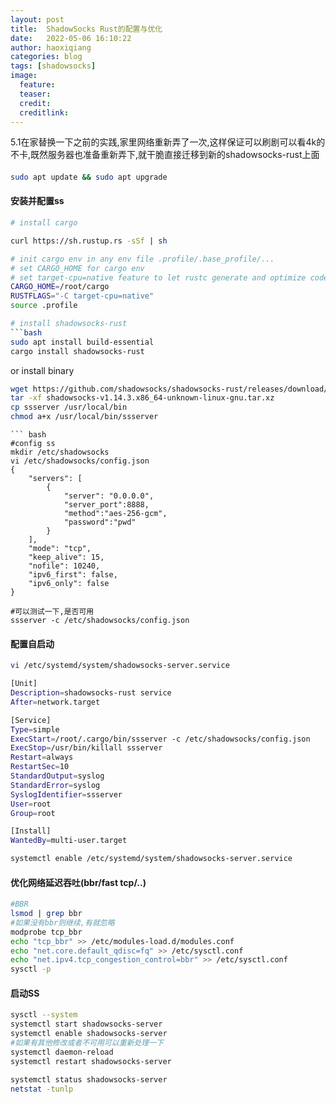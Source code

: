 ```yaml
---
layout: post
title:  ShadowSocks Rust的配置与优化
date:   2022-05-06 16:10:22
author: haoxiqiang
categories: blog
tags: [shadowsocks]
image:
  feature:
  teaser:
  credit:
  creditlink:
---
```


5.1在家替换一下之前的实践,家里网络重新弄了一次,这样保证可以刷剧可以看4k的不卡,既然服务器也准备重新弄下,就干脆直接迁移到新的shadowsocks-rust上面

####
```bash
sudo apt update && sudo apt upgrade
```

#### 安装并配置ss
``` bash
# install cargo

curl https://sh.rustup.rs -sSf | sh

# init cargo env in any env file .profile/.base_profile/...
# set CARGO_HOME for cargo env
# set target-cpu=native feature to let rustc generate and optimize code for the CPU running the compiler.
CARGO_HOME=/root/cargo
RUSTFLAGS="-C target-cpu=native"
source .profile

# install shadowsocks-rust
```bash
sudo apt install build-essential
cargo install shadowsocks-rust
```
or install binary
```bash
wget https://github.com/shadowsocks/shadowsocks-rust/releases/download/v1.14.3/shadowsocks-v1.14.3.x86_64-unknown-linux-gnu.tar.xz
tar -xf shadowsocks-v1.14.3.x86_64-unknown-linux-gnu.tar.xz
cp ssserver /usr/local/bin
chmod a+x /usr/local/bin/ssserver
```
```
``` bash
#config ss
mkdir /etc/shadowsocks
vi /etc/shadowsocks/config.json
{
    "servers": [
        {
            "server": "0.0.0.0",
            "server_port":8888,
            "method":"aes-256-gcm",
            "password":"pwd"
        }
    ],
    "mode": "tcp",
    "keep_alive": 15,
    "nofile": 10240,
    "ipv6_first": false,
    "ipv6_only": false
}

#可以测试一下,是否可用
ssserver -c /etc/shadowsocks/config.json
```

#### 配置自启动
``` bash
vi /etc/systemd/system/shadowsocks-server.service

[Unit]
Description=shadowsocks-rust service
After=network.target

[Service]
Type=simple
ExecStart=/root/.cargo/bin/ssserver -c /etc/shadowsocks/config.json
ExecStop=/usr/bin/killall ssserver
Restart=always
RestartSec=10
StandardOutput=syslog
StandardError=syslog
SyslogIdentifier=ssserver
User=root
Group=root

[Install]
WantedBy=multi-user.target
````
```bash
systemctl enable /etc/systemd/system/shadowsocks-server.service
```

#### 优化网络延迟吞吐(bbr/fast tcp/..)
``` bash
#BBR
lsmod | grep bbr
#如果没有bbr则继续,有就忽略
modprobe tcp_bbr
echo "tcp_bbr" >> /etc/modules-load.d/modules.conf
echo "net.core.default_qdisc=fq" >> /etc/sysctl.conf
echo "net.ipv4.tcp_congestion_control=bbr" >> /etc/sysctl.conf
sysctl -p
```

#### 启动SS
``` bash
sysctl --system
systemctl start shadowsocks-server
systemctl enable shadowsocks-server
#如果有其他修改或者不可用可以重新处理一下
systemctl daemon-reload
systemctl restart shadowsocks-server

systemctl status shadowsocks-server
netstat -tunlp
```
